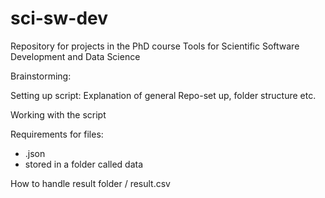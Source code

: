 # sci-sw-dev
Repository for projects in the PhD course Tools for Scientific Software Development and Data Science


Brainstorming:




Setting up script:
    Explanation of general Repo-set up, folder structure etc. 





Working with the script 

Requirements for files: 
- .json
- stored in a folder called data

How to handle result folder / result.csv